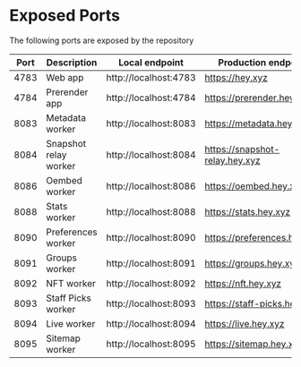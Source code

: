 # Exposed Ports

The following ports are exposed by the repository

| Port | Description           | Local endpoint        | Production endpoint            |
| ---- | --------------------- | --------------------- | ------------------------------ |
| 4783 | Web app               | http://localhost:4783 | https://hey.xyz                |
| 4784 | Prerender app         | http://localhost:4784 | https://prerender.hey.xyz      |
| 8083 | Metadata worker       | http://localhost:8083 | https://metadata.hey.xyz       |
| 8084 | Snapshot relay worker | http://localhost:8084 | https://snapshot-relay.hey.xyz |
| 8086 | Oembed worker         | http://localhost:8086 | https://oembed.hey.xyz         |
| 8088 | Stats worker          | http://localhost:8088 | https://stats.hey.xyz          |
| 8090 | Preferences worker    | http://localhost:8090 | https://preferences.hey.xyz    |
| 8091 | Groups worker         | http://localhost:8091 | https://groups.hey.xyz         |
| 8092 | NFT worker            | http://localhost:8092 | https://nft.hey.xyz            |
| 8093 | Staff Picks worker    | http://localhost:8093 | https://staff-picks.hey.xyz    |
| 8094 | Live worker           | http://localhost:8094 | https://live.hey.xyz           |
| 8095 | Sitemap worker        | http://localhost:8095 | https://sitemap.hey.xyz        |
